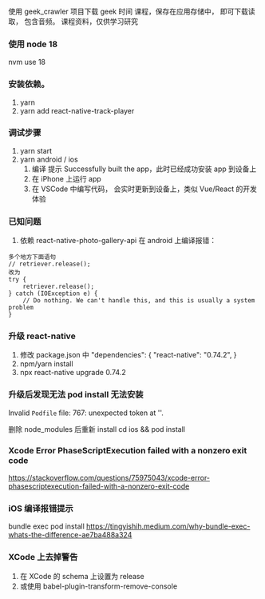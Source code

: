 ###

使用 geek_crawler 项目下载 geek 时间 课程，保存在应用存储中， 即可下载读取， 包含音频。
课程资料，仅供学习研究

### 使用 node 18

nvm use 18

### 安装依赖。

1. yarn
2. yarn add react-native-track-player

### 调试步骤

1. yarn start
2. yarn android / ios
   1. 编译 提示 Successfully built the app，此时已经成功安装 app 到设备上
   2. 在 iPhone 上运行 app
   3. 在 VSCode 中编写代码， 会实时更新到设备上，类似 Vue/React 的开发体验

### 已知问题

1. 依赖 react-native-photo-gallery-api 在 android 上编译报错：

```
多个地方下面语句
// retriever.release();
改为
try {
    retriever.release();
} catch (IOException e) {
    // Do nothing. We can't handle this, and this is usually a system problem
}
```

### 升级 react-native

1. 修改 package.json 中
   "dependencies": {
   "react-native": "0.74.2",
   }
2. npm/yarn install
3. npx react-native upgrade 0.74.2

### 升级后发现无法 pod install 无法安装

Invalid `Podfile` file: 767: unexpected token at ''.

删除 node_modules 后重新 install
cd ios && pod install

### Xcode Error PhaseScriptExecution failed with a nonzero exit code

https://stackoverflow.com/questions/75975043/xcode-error-phasescriptexecution-failed-with-a-nonzero-exit-code

### iOS 编译报错提示

bundle exec pod install
https://tingyishih.medium.com/why-bundle-exec-whats-the-difference-ae7ba488a324

### XCode 上去掉警告

1. 在 XCode 的 schema 上设置为 release
2. 或使用 babel-plugin-transform-remove-console
